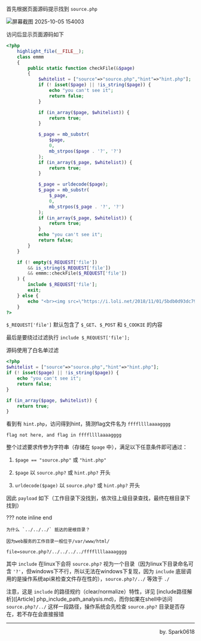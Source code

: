 首先根据页面源码提示找到 `source.php`

![屏幕截图 2025-10-05 154003](https://cdn.jsdelivr.net/gh/CTF-USTB/Panic404-wp-images/images/20251013092754173.png)

访问后显示页面源码如下

```php
<?php
    highlight_file(__FILE__);
    class emmm
    {
        public static function checkFile(&$page)
        {
            $whitelist = ["source"=>"source.php","hint"=>"hint.php"];
            if (! isset($page) || !is_string($page)) {
                echo "you can't see it";
                return false;
            }

            if (in_array($page, $whitelist)) {
                return true;
            }

            $_page = mb_substr(
                $page,
                0,
                mb_strpos($page . '?', '?')
            );
            if (in_array($_page, $whitelist)) {
                return true;
            }

            $_page = urldecode($page);
            $_page = mb_substr(
                $_page,
                0,
                mb_strpos($_page . '?', '?')
            );
            if (in_array($_page, $whitelist)) {
                return true;
            }
            echo "you can't see it";
            return false;
        }
    }

    if (! empty($_REQUEST['file'])
        && is_string($_REQUEST['file'])
        && emmm::checkFile($_REQUEST['file'])
    ) {
        include $_REQUEST['file'];
        exit;
    } else {
        echo "<br><img src=\"https://i.loli.net/2018/11/01/5bdb0d93dc794.jpg\" />";
    }  
?>
```

`$_REQUEST['file']` 默认包含了 `$_GET`、`$_POST` 和 `$_COOKIE` 的内容

最后是要绕过过滤执行 `include $_REQUEST['file'];`

源码使用了白名单过滤

```php
<?php
$whitelist = ["source"=>"source.php","hint"=>"hint.php"];
if (! isset($page) || !is_string($page)) {
    echo "you can't see it";
    return false;
}

if (in_array($page, $whitelist)) {
    return true;
}
```

看到有 `hint.php`，访问得到hint，猜测flag文件名为 `ffffllllaaaagggg`

```
flag not here, and flag in ffffllllaaaagggg
```

整个过滤要求传参为字符串（存储在 `$page` 中），满足以下任意条件即可通过：

1. `$page == "source.php"` 或 `"hint.php"`

2. `$page` 以 `source.php?` 或 `hint.php?` 开头

3. `urldecode($page)` 以 `source.php?` 或 `hint.php?` 开头

因此 `payload` 如下（工作目录下没找到，依次往上级目录查找，最终在根目录下找到）

??? note inline end

    为什么 `../../../` 抵达的是根目录？
    
    因为web服务的工作目录一般位于/var/www/html/

```
file=source.php?/../../../../ffffllllaaaagggg
```

其中 `include` 在linux下会将 `source.php?` 视为一个目录（因为linux下目录命名可含 `'?'`，但windows下不行，所以无法在windows下复现，因为 `include` 底层调用的是操作系统api来检查文件存在性的），`source.php?/../` 等效于 `./` 

注意，这是 `include` 的路径规约（clear/normalize）特性，详见 [include路径解析]([Article] php_include_path_analysis.md)，而你如果在shell中访问 `source.php?/../` 这样一段路径，操作系统会先检查 `source.php?` 目录是否存在，若不存在会直接报错

___



<p style="text-align: right;">
by. Spark0618
</p>
